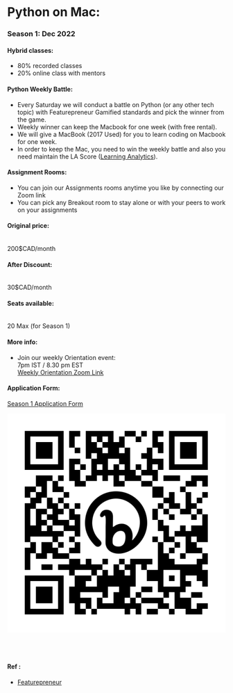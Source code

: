# Python on Mac: 

### Season 1: Dec 2022



#### Hybrid classes:
- 80% recorded classes
- 20% online class with mentors

#### Python Weekly Battle:
- Every Saturday we will conduct a battle on Python (or any other tech topic) with Featurepreneur Gamified standards and pick the winner from the game. 
- Weekly winner can keep the Macbook for one week (with free rental). 
- We will give a MacBook (2017 Used) for you to learn coding on Macbook for one week.
- In order to keep the Mac, you need to win the weekly battle and also you need maintain the LA Score ([Learning Analytics](https://chrome.google.com/webstore/detail/learning-analytics/jghnmnbocllgpppgnafiipnjcanfgcdm)).

#### Assignment Rooms:
- You can join our Assignments rooms anytime you like by connecting our Zoom link
- You can pick any Breakout room to stay alone or with your peers to work on your assignments

#### Original price: 
<br>
200$CAD/month

#### After Discount:
<br>
30$CAD/month

#### Seats available:
<br>
20 Max (for Season 1)

#### More info:
- Join our weekly Orientation event:
  <br>
  7pm IST / 8.30 pm EST 
  <br>
  [Weekly Orientation Zoom Link](https://us02web.zoom.us/j/6476476400)


#### Application Form:
[Season 1 Application Form](https://bit.ly/pyonmac-s1)

![S1](https://github.com/featurepreneur/wiki/blob/master/images/bit.ly_pyonmac-s1.png?raw=true)

<br><br>

#### Ref :
  * [Featurepreneur](https://featurepreneur.com/)
